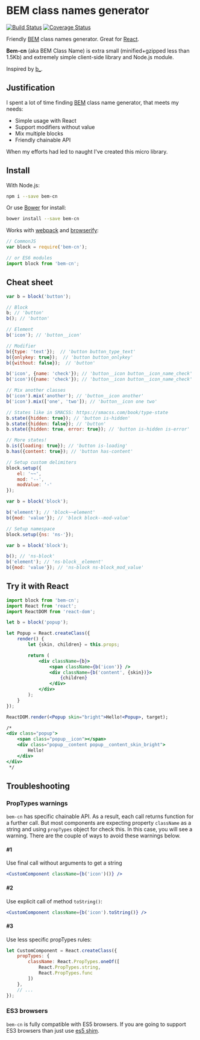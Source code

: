 # BEM class names generator
[![Build Status](https://secure.travis-ci.org/albburtsev/bem-cn.png?branch=master)](https://travis-ci.org/albburtsev/bem-cn)
[![Coverage Status](https://coveralls.io/repos/albburtsev/bem-cn/badge.svg?branch=master)](https://coveralls.io/r/albburtsev/bem-cn?branch=master)

Friendly [BEM](https://en.bem.info/) class names generator. Great for [React](http://facebook.github.io/react/).

**Bem-cn** (aka BEM Class Name) is extra small (minified+gzipped less than 1.5Kb) and extremely simple client-side library and Node.js module.

Inspired by [b_](https://github.com/azproduction/b_).

## Justification

I spent a lot of time finding [BEM](https://en.bem.info/) class name generator, that meets my needs:

 * Simple usage with React
 * Support modifiers without value
 * Mix multiple blocks
 * Friendly chainable API

When my efforts had led to naught I've created this micro library.

## Install

With Node.js:

```bash
npm i --save bem-cn
```

Or use [Bower](http://bower.io/) for install:

```bash
bower install --save bem-cn
```

Works with [webpack](http://webpack.github.io/) and [browserify](http://browserify.org/):

```js
// CommonJS
var block = require('bem-cn');

// or ES6 modules
import block from 'bem-cn';
```

## Cheat sheet

```js
var b = block('button');

// Block
b; // 'button'
b(); // 'button'

// Element
b('icon'); // 'button__icon'

// Modifier
b({type: 'text'});  // 'button button_type_text'
b({onlykey: true});  // 'button button_onlykey'
b({without: false});  // 'button'

b('icon', {name: 'check'}); // 'button__icon button__icon_name_check'
b('icon')({name: 'check'}); // 'button__icon button__icon_name_check'

// Mix another classes
b('icon').mix('another'); // 'button__icon another'
b('icon').mix(['one', 'two']); // 'button__icon one two'

// States like in SMACSS: https://smacss.com/book/type-state
b.state({hidden: true}); // 'button is-hidden'
b.state({hidden: false}); // 'button'
b.state({hidden: true, error: true}); // 'button is-hidden is-error'

// More states!
b.is({loading: true}); // 'button is-loading'
b.has({content: true}); // 'button has-content'
```

```js
// Setup custom delimiters
block.setup({
    el: '~~',
    mod: '--',
    modValue: '-'
});

var b = block('block');

b('element'); // 'block~~element'
b({mod: 'value'}); // 'block block--mod-value'
```

```js
// Setup namespace
block.setup({ns: 'ns-'});

var b = block('block');

b(); // 'ns-block'
b('element'); // 'ns-block__element'
b({mod: 'value'}); // 'ns-block ns-block_mod_value'
```

## Try it with React

```jsx
import block from 'bem-cn';
import React from 'react';
import ReactDOM from 'react-dom';

let b = block('popup');

let Popup = React.createClass({
    render() {
        let {skin, children} = this.props;

        return (
            <div className={b}>
            	<span className={b('icon')} />
            	<div className={b('content', {skin})}>
            		{children}
            	</div>
            </div>
        );
    }
});

ReactDOM.render(<Popup skin="bright">Hello!<Popup>, target);

/*
<div class="popup">
	<span class="popup__icon"></span>
	<div class="popup__content popup__content_skin_bright">
        Hello!
	</div>
</div>
 */
```

## Troubleshooting

### PropTypes warnings

`bem-cn` has specific chainable API. As a result, each call returns function for a further call. But most components are expecting property `className` as a string and using `propTypes` object for check this. In this case, you will see a warning. There are the couple of ways to avoid these warnings below.

#### #1

Use final call without arguments to get a string

```jsx
<CustomComponent className={b('icon')()} />
```

#### #2

Use explicit call of method `toString()`:

```jsx
<CustomComponent className={b('icon').toString()} />
```

#### #3

Use less specific propTypes rules:

```js
let CustomComponent = React.createClass({
    propTypes: {
        className: React.PropTypes.oneOf([
            React.PropTypes.string,
            React.PropTypes.func
        ])
    },
    // ...
});
```

### ES3 browsers

`bem-cn` is fully compatible with ES5 browsers. If you are going to support ES3 browsers than just use [es5 shim](https://github.com/es-shims/es5-shim).
